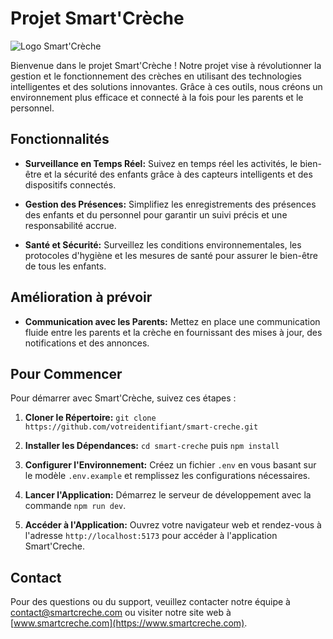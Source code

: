 # Projet Smart'Crèche

![Logo Smart'Crèche](/public/smartcrech.svg)

Bienvenue dans le projet Smart'Crèche ! Notre projet vise à révolutionner la gestion et le fonctionnement des crèches en utilisant des technologies intelligentes et des solutions innovantes. Grâce à ces outils, nous créons un environnement plus efficace et connecté à la fois pour les parents et le personnel.

## Fonctionnalités

- **Surveillance en Temps Réel:** Suivez en temps réel les activités, le bien-être et la sécurité des enfants grâce à des capteurs intelligents et des dispositifs connectés.

- **Gestion des Présences:** Simplifiez les enregistrements des présences des enfants et du personnel pour garantir un suivi précis et une responsabilité accrue.

- **Santé et Sécurité:** Surveillez les conditions environnementales, les protocoles d'hygiène et les mesures de santé pour assurer le bien-être de tous les enfants.

## Amélioration à prévoir

- **Communication avec les Parents:** Mettez en place une communication fluide entre les parents et la crèche en fournissant des mises à jour, des notifications et des annonces.

## Pour Commencer

Pour démarrer avec Smart'Crèche, suivez ces étapes :

1. **Cloner le Répertoire:** `git clone https://github.com/votreidentifiant/smart-creche.git`

2. **Installer les Dépendances:** `cd smart-creche` puis `npm install`

3. **Configurer l'Environnement:** Créez un fichier `.env` en vous basant sur le modèle `.env.example` et remplissez les configurations nécessaires.

4. **Lancer l'Application:** Démarrez le serveur de développement avec la commande `npm run dev`.

5. **Accéder à l'Application:** Ouvrez votre navigateur web et rendez-vous à l'adresse `http://localhost:5173` pour accéder à l'application Smart'Creche.


## Contact

Pour des questions ou du support, veuillez contacter notre équipe à contact@smartcreche.com ou visiter notre site web à [www.smartcreche.com](https://www.smartcreche.com).

